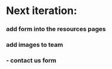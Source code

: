 # Next iteration:
### add form into the resources pages
### add images to team 
### - contact us form 